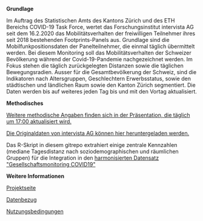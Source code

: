
**Grundlage**

Im Auftrag des Statistischen Amts des Kantons Zürich und des ETH Bereichs COVID-19 Task Force, wertet das Forschungsinstitut  intervista AG seit dem 16.2.2020 das Mobilitätsverhalten der freiwilligen Teilnehmer ihres seit 2018 bestehenden Footprints-Panels aus.  Grundlage sind die Mobilfunkpositionsdaten der Panelteilnehmer, die einmal täglich übermittelt werden.  Bei diesem Monitoring soll das Mobilitätsverhalten der Schweizer Bevölkerung während der Covid-19-Pandemie nachgezeichnet werden. Im Fokus stehen die täglich zurückgelegten Distanzen sowie die täglichen Bewegungsradien. Ausser für die Gesamtbevölkerung der Schweiz, sind die Indikatoren  nach Altersgruppen, Geschlechtern Erwerbsstatus, sowie den städtischen und ländlichen Raum sowie den Kanton Zürich segmentiert. Die Daten werden bis auf weiteres jeden Tag bis und mit den Vortag aktualisiert.

**Methodisches**

[Weitere methodische Angaben finden sich  in der Präsentation, die täglich um 17:00 aktualisiert wird.](https://www.intervista.ch/media/2020/03/Report_Mobilit%c3%a4ts-Monitoring_Covid-19.pdf)

[Die Originaldaten von intervista AG können hier heruntergeladen werden.](https://www.intervista.ch/media/2020/03/Download_Mobilit%C3%A4ts-Monitoring_Covid-19.zip)

Das R-Skript in diesem gitrepo extrahiert einige zentrale Kennzahlen (mediane Tagesdistanz nach soziodemographischen und räumlichen Gruppen) für die Integration in den [harmonisierten Datensatz "Gesellschaftsmonitoring COVID19"](https://raw.githubusercontent.com/statistikZH/covid19monitoring/master/covid19socialmonitoring.csv)

**Weitere Informationen**

[Projektseite](https://github.com/statistikZH/covid19monitoring)

[Datenbezug](https://www.web.statistik.zh.ch/covid19_indikatoren_uebersicht/#/)

[Nutzungsbedingungen](https://github.com/openZH/covid_19/blob/master/LICENSE)




